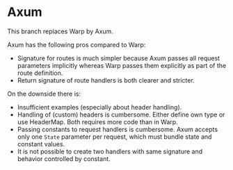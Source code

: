 # Axum
This branch replaces Warp by Axum.

Axum has the following pros compared to Warp:
* Signature for routes is much simpler because Axum passes all request parameters implicitly whereas Warp passes them explicitly as part of the route definition.
* Return signature of route handlers is both clearer and stricter.

On the downside there is:
* Insufficient examples (especially about header handling).
* Handling of (custom) headers is cumbersome. Either define own type or use HeaderMap. Both requires more code than in Warp.
* Passing constants to request handlers is cumbersome. Axum accepts only one ``State`` parameter per request, which must bundle state and constant values.
* It is not possible to create two handlers with same signature and behavior controlled by constant.
